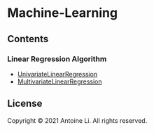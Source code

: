 # Machine-Learning

## Contents

### Linear Regression Algorithm

- [UnivariateLinearRegression](https://github.com/liyuanhao6/Machine-Learning/blob/master/Linear_Regression/UnivariateLinearRegression.py)
- [MultivariateLinearRegression](https://github.com/liyuanhao6/Machine-Learning/blob/master/Linear_Regression/MultivariateLinearRegression.py)

## License

Copyright © 2021 Antoine Li. All rights reserved.
